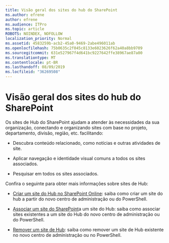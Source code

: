 ```yaml
---
title: Visão geral dos sites do hub do SharePoint
ms.author: efrene
author: efrene
ms.audience: ITPro
ms.topic: article
ROBOTS: NOINDEX, NOFOLLOW
localization_priority: Normal
ms.assetid: 4583259b-acb2-45a0-9469-2abe496011ab
ms.openlocfilehash: 75b0635c2f045c8133e6023626f62a40a8bb9709
ms.sourcegitcommit: 631e527967f4d641bc9227642ffe38967ae87a00
ms.translationtype: MT
ms.contentlocale: pt-BR
ms.lasthandoff: 08/09/2019
ms.locfileid: "36269508"
---
```

# <a name="sharepoint-hub-sites-overview"></a>Visão geral dos sites do hub do SharePoint

Os sites de Hub do SharePoint ajudam a atender às necessidades da sua organização, conectando e organizando sites com base no projeto, departamento, divisão, região, etc. facilitando:

- Descubra conteúdo relacionado, como notícias e outras atividades de site.

- Aplicar navegação e identidade visual comuns a todos os sites associados. 

- Pesquisar em todos os sites associados.

Confira o seguinte para obter mais informações sobre sites de Hub:
- [Criar um site do Hub no SharePoint Online](https://docs.microsoft.com/sharepoint/create-hub-site): saiba como criar um site do hub a partir do novo centro de administração ou do PowerShell.

- [Associar um site do SharePoint](https://support.office.com/article/associate-a-sharepoint-site-with-a-hub-site-ae0009fd-af04-4d3d-917d-88edb43efc05)a um site do Hub: saiba como associar sites existentes a um site do Hub do novo centro de administração ou do PowerShell.

- [Remover um site de Hub](https://docs.microsoft.com/sharepoint/remove-hub-site): saiba como remover um site de Hub existente no novo centro de administração ou no PowerShell.

